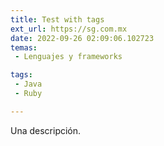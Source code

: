 ```yaml
---
title: Test with tags
ext_url: https://sg.com.mx
date: 2022-09-26 02:09:06.102723
temas:
 - Lenguajes y frameworks

tags:
 - Java
 - Ruby

---
```


Una descripción.
    
